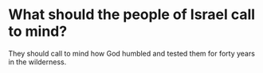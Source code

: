 # What should the people of Israel call to mind?

They should call to mind how God humbled and tested them for forty years in the wilderness.

